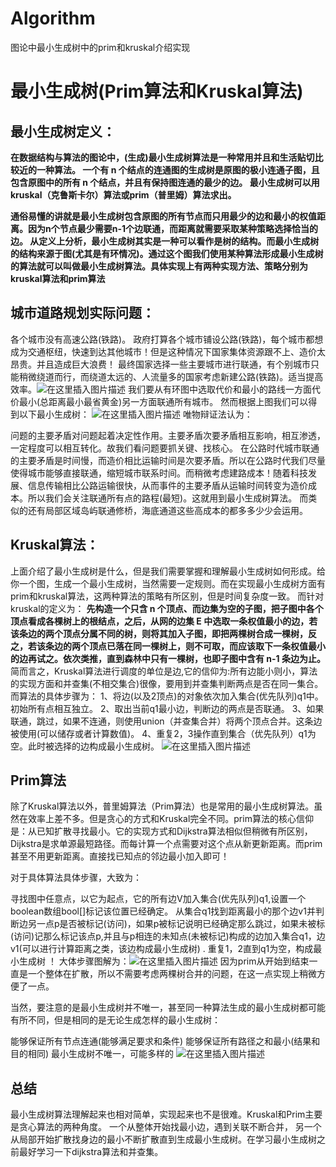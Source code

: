 # Algorithm
图论中最小生成树中的prim和kruskal介绍实现
# 最小生成树(Prim算法和Kruskal算法)
## 最小生成树定义：
**在数据结构与算法的图论中，(生成)最小生成树算法是一种常用并且和生活贴切比较近的一种算法。
一个有 n 个结点的连通图的生成树是原图的极小连通子图，且包含原图中的所有 n 个结点，并且有保持图连通的最少的边。 最小生成树可以用kruskal（克鲁斯卡尔）算法或prim（普里姆）算法求出。**

**通俗易懂的讲就是最小生成树包含原图的所有节点而只用最少的边和最小的权值距离。因为n个节点最少需要n-1个边联通，而距离就需要采取某种策略选择恰当的边。
从定义上分析，最小生成树其实是一种可以看作是树的结构。而最小生成树的结构来源于图(尤其是有环情况)。通过这个图我们使用某种算法形成最小生成树的算法就可以叫做最小生成树算法。具体实现上有两种实现方法、策略分别为kruskal算法和prim算法**
## 城市道路规划实际问题：
各个城市没有高速公路(铁路)。
政府打算各个城市铺设公路(铁路)，每个城市都想成为交通枢纽，快速到达其他城市！但是这种情况下国家集体资源跟不上、造价太昂贵。并且造成巨大浪费！
最终国家选择一些主要城市进行联通，有个别城市只能稍微绕道而行，而绕道太远的、人流量多的国家考虑新建公路(铁路)。适当提高效率。![在这里插入图片描述](https://img-blog.csdnimg.cn/20191126160956482.png?x-oss-process=image/watermark,type_ZmFuZ3poZW5naGVpdGk,shadow_10,text_aHR0cHM6Ly96aGFuZ3ZhbHVlLmJsb2cuY3Nkbi5uZXQ=,size_16,color_FFFFFF,t_70)
我们要从有环图中选取代价和最小的路线一方面代价最小(总距离最小最省黄金)另一方面联通所有城市。
然而根据上图我们可以得到以下最小生成树：
![在这里插入图片描述](https://img-blog.csdnimg.cn/20191126161045842.png?x-oss-process=image/watermark,type_ZmFuZ3poZW5naGVpdGk,shadow_10,text_aHR0cHM6Ly96aGFuZ3ZhbHVlLmJsb2cuY3Nkbi5uZXQ=,size_16,color_FFFFFF,t_70)
唯物辩证法认为：

问题的主要矛盾对问题起着决定性作用。主要矛盾次要矛盾相互影响，相互渗透，一定程度可以相互转化。故我们看问题要抓关键、找核心。
在公路时代城市联通的主要矛盾是时间慢，而造价相比运输时间是次要矛盾。所以在公路时代我们尽量使得城市能够直接联通，缩短城市联系时间。而稍微考虑建路成本！随着科技发展、信息传输相比公路运输很快，从而事件的主要矛盾从运输时间转变为造价成本。所以我们会关注联通所有点的路程(最短)。这就用到最小生成树算法。
而类似的还有局部区域岛屿联通修桥，海底通道这些高成本的都多多少少会运用。
## Kruskal算法：
上面介绍了最小生成树是什么，但是我们需要掌握和理解最小生成树如何形成。给你一个图，生成一个最小生成树，当然需要一定规则。而在实现最小生成树方面有prim和kruskal算法，这两种算法的策略有所区别，但是时间复杂度一致。
而针对kruskal的定义为：
**先构造一个只含 n 个顶点、而边集为空的子图，把子图中各个顶点看成各棵树上的根结点，之后，从网的边集 E 中选取一条权值最小的边，若该条边的两个顶点分属不同的树，则将其加入子图，即把两棵树合成一棵树，反之，若该条边的两个顶点已落在同一棵树上，则不可取，而应该取下一条权值最小的边再试之。依次类推，直到森林中只有一棵树，也即子图中含有 n-1 条边为止。**
简而言之，Kruskal算法进行调度的单位是边,它的信仰为:所有边能小则小，算法的实现方面和并查集(不相交集合)很像，要用到并查集判断两点是否在同一集合。
而算法的具体步骤为：
1、将边(以及2顶点)的对象依次加入集合(优先队列)q1中。初始所有点相互独立。
2、取出当前q1最小边，判断边的两点是否联通。
3、如果联通，跳过，如果不连通，则使用union（并查集合并）将两个顶点合并。这条边被使用(可以储存或者计算数值)。
4、重复2，3操作直到集合（优先队列）q1为空。此时被选择的边构成最小生成树。
![在这里插入图片描述](https://img-blog.csdnimg.cn/20191126161337359.png?x-oss-process=image/watermark,type_ZmFuZ3poZW5naGVpdGk,shadow_10,text_aHR0cHM6Ly96aGFuZ3ZhbHVlLmJsb2cuY3Nkbi5uZXQ=,size_16,color_FFFFFF,t_70)
## Prim算法
除了Kruskal算法以外，普里姆算法（Prim算法）也是常用的最小生成树算法。虽然在效率上差不多。但是贪心的方式和Kruskal完全不同。prim算法的核心信仰是：从已知扩散寻找最小。它的实现方式和Dijkstra算法相似但稍微有所区别，Dijkstra是求单源最短路径。而每计算一个点需要对这个点从新更新距离。而prim甚至不用更新距离。直接找已知点的邻边最小加入即可！

对于具体算法具体步骤，大致为：

寻找图中任意点，以它为起点，它的所有边V加入集合(优先队列)q1,设置一个boolean数组bool[]标记该位置已经确定。
从集合q1找到距离最小的那个边v1并判断边另一点p是否被标记(访问)，如果p被标记说明已经确定那么跳过，如果未被标(访问)记那么标记该点p,并且与p相连的未知点(未被标记)构成的边加入集合q1，边v1(可以进行计算距离之类，该边构成最小生成树) .
重复1，2直到q1为空，构成最小生成树 ！
大体步骤图解为：![在这里插入图片描述](https://img-blog.csdnimg.cn/20191126161421982.png?x-oss-process=image/watermark,type_ZmFuZ3poZW5naGVpdGk,shadow_10,text_aHR0cHM6Ly96aGFuZ3ZhbHVlLmJsb2cuY3Nkbi5uZXQ=,size_16,color_FFFFFF,t_70)
因为prim从开始到结束一直是一个整体在扩散，所以不需要考虑两棵树合并的问题，在这一点实现上稍微方便了一点。

当然，要注意的是最小生成树并不唯一，甚至同一种算法生成的最小生成树都可能有所不同，但是相同的是无论生成怎样的最小生成树：

能够保证所有节点连通(能够满足要求和条件)
能够保证所有路径之和最小(结果和目的相同)
最小生成树不唯一，可能多样的
![在这里插入图片描述](https://img-blog.csdnimg.cn/20191126161513925.png?x-oss-process=image/watermark,type_ZmFuZ3poZW5naGVpdGk,shadow_10,text_aHR0cHM6Ly96aGFuZ3ZhbHVlLmJsb2cuY3Nkbi5uZXQ=,size_16,color_FFFFFF,t_70)
## 总结
最小生成树算法理解起来也相对简单，实现起来也不是很难。Kruskal和Prim主要是贪心算法的两种角度。
一个从整体开始找最小边，遇到关联不断合并，
另一个从局部开始扩散找身边的最小不断扩散直到生成最小生成树。在学习最小生成树之前最好学习一下dijkstra算法和并查集。


